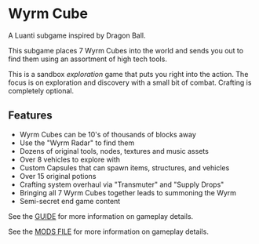 # Wyrm Cube

A Luanti subgame inspired by Dragon Ball.

This subgame places 7 Wyrm Cubes into the world and sends you out to find them using an assortment of high tech tools.

This is a sandbox *exploration* game that puts you right into the action. The focus is on exploration and discovery with a small bit of combat. Crafting is completely optional.

## Features

- Wyrm Cubes can be 10's of thousands of blocks away
- Use the "Wyrm Radar" to find them
- Dozens of original tools, nodes, textures and music assets
- Over 8 vehicles to explore with
- Custom Capsules that can spawn items, structures, and vehicles
- Over 15 original potions
- Crafting system overhaul via "Transmuter" and "Supply Drops"
- Bringing all 7 Wyrm Cubes together leads to summoning the Wyrm
- Semi-secret end game content

See the [GUIDE](https://github.com/matdombrock/luanti-wyrm-cube/blob/main/GUIDE.md) for more information on gameplay details.

See the [MODS FILE](https://github.com/matdombrock/luanti-wyrm-cube/blob/main/MODS.md) for more information on gameplay details.
